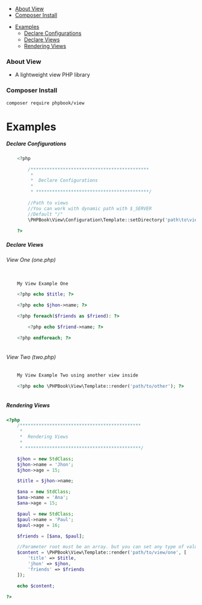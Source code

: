     
+ [About View](#about-view)
+ [Composer Install](#composer-install)
- [Examples](#examples)
	* [Declare Configurations](#declare-configurations)
	* [Declare Views](#declare-views)
	* [Rendering Views](#rendering-views)

### About View

- A lightweight view PHP library

### Composer Install

	composer require phpbook/view

# Examples

##### Declare Configurations
```php
	<?php

		/********************************************
		 * 
		 *  Declare Configurations
		 * 
		 * ******************************************/
		
		//Path to views
		//You can work with dynamic path with $_SERVER
		//Default "/"
		\PHPBook\View\Configuration\Template::setDirectory('path\to\views\base\dir');
	
 	?>
```

##### Declare Views

###### View One (one.php)

```php
		
	My View Example One

	<?php echo $title; ?>

	<?php echo $jhon->name; ?>

	<?php foreach($friends as $friend): ?>

		<?php echo $friend->name; ?>

	<?php endforeach; ?>
		
```

###### View Two (two.php)

```php
	My View Example Two using another view inside

	<?php echo \PHPBook\View\Template::render('path/to/other'); ?>
		
```

##### Rendering Views

```php
<?php 
	/*********************************************
	 * 
	 *  Rendering Views
	 * 
	 * *******************************************/

	$jhon = new StdClass;
	$jhon->name = 'Jhon';
	$jhon->age = 15;

	$title = $jhon->name;

	$ana = new StdClass;
	$ana->name = 'Ana';
	$ana->age = 15;

	$paul = new StdClass;
	$paul->name = 'Paul';
	$paul->age = 16;

	$friends = [$ana, $paul];

	//Parameter root must be an array. but you can set any type of value inside.
	$content = \PHPBook\View\Template::render('path/to/view/one', [
		'title' => $title, 
		'jhon' => $jhon, 
		'friends' => $friends
	]);

	echo $content;
    
?>
```

